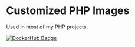 # Customized PHP Images

Used in most of my PHP projects.

[![DockerHub Badge](http://dockeri.co/image/wbswjc/php)](https://hub.docker.com/r/wbswjc/php/)
